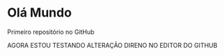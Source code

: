 # Olá Mundo
 Primeiro repositório no GitHub
 
 
 AGORA ESTOU TESTANDO ALTERAÇÃO DIRENO NO EDITOR DO GITHUB
